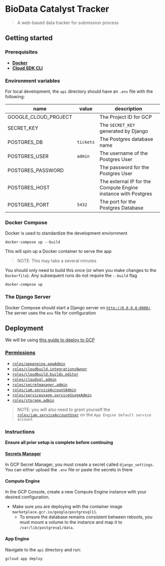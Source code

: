 # BioData Catalyst Tracker

> A web-based data tracker for submission process

## Getting started

### Prerequisites

- **[Docker](https://www.docker.com/get-started)**
- **[Cloud SDK CLI](https://cloud.google.com/sdk/gcloud)**

### Environment variables

For local development, the `api` directory should have an `.env` file with the following:

| name                 | value     | description                                                   |
| -------------------- | --------- | ------------------------------------------------------------- |
| GOOGLE_CLOUD_PROJECT |           | The Project ID for GCP                                        |
| SECRET_KEY           |           | The `SECRET_KEY` generated by Django                          |
| POSTGRES_DB          | `tickets` | The Postgres database name                                    |
| POSTGRES_USER        | `admin`   | The username of the Postgres User                             |
| POSTGRES_PASSWORD    |           | The password for the Postgres User                            |
| POSTGRES_HOST        |           | The external IP for the Compute Engine instance with Postgres |
| POSTGRES_PORT        | `5432`    | The port for the Postgres Database                            |

### Docker Compose

Docker is used to standardize the development enviornment

```
docker-compose up --build
```

This will spin up a Docker container to serve the app

> NOTE: This may take a several minutes

You should only need to build this once (or when you make changes to the `Dockerfile`).
Any subsequent runs do not require the `--build` flag

```
docker-compose up
```

### The Django Server

Docker Compose should start a Django server on [`http://0.0.0.0:8000/`](http://0.0.0.0:8000/).
The server uses the `env` file for configuration

## Deployment

We will be using [this guide to deploy to GCP](https://cloud.google.com/python/django/appengine#macos-64-bit)

### [Permissions](https://cloud.google.com/iam/docs/understanding-roles#predefined)

- [`roles/appengine.appAdmin`](https://cloud.google.com/iam/docs/understanding-roles#app-engine-roles)
- [`roles/cloudbuild.integrationsOwner`](https://cloud.google.com/iam/docs/understanding-roles#cloud-build-roles)
- [`roles/cloudbuild.builds.editor`](https://cloud.google.com/build/docs/iam-roles-permissions#predefined_roles)
- [`roles/cloudsql.admin`](https://cloud.google.com/iam/docs/understanding-roles#cloud-sql-roles)
- [`roles/secretmanager.admin`](https://cloud.google.com/iam/docs/understanding-roles#secret-manager-roles)
- [`roles/iam.serviceAccountAdmin`](https://cloud.google.com/iam/docs/understanding-roles#service-accounts-roles)
- [`roles/serviceusage.serviceUsageAdmin`](https://cloud.google.com/iam/docs/understanding-roles#service-usage-roles)
- [`roles/storage.admin`](https://cloud.google.com/iam/docs/understanding-roles#cloud-storage-roles)

> NOTE: you will also need to grant yourself the [`roles/iam.serviceAccountUser`](https://cloud.google.com/iam/docs/understanding-roles#service-accounts-roles) on the `App Engine default service account`

### Instructions

**Ensure all prior setup is complete before continuing**

#### [Secrets Manager](https://cloud.google.com/python/django/appengine#create-django-environment-file-as-a-secret)

In GCP Secret Manager, you must create a secret called `django_settings`.
You can either upload the `.env` file or paste the secrets in there

#### Compute Engine

In the GCP Console, create a new Compute Engine instance with your desired configuration.

- Make sure you are deploying with the container image `marketplace.gcr.io/google/postgresql11`.
  - To ensure the database remains consistent between reboots, you must mount a volume to the instance and map it to `/var/lib/postgresql/data`.

#### App Engine

Navigate to the `api` directory and run:

```
gcloud app deploy
```
